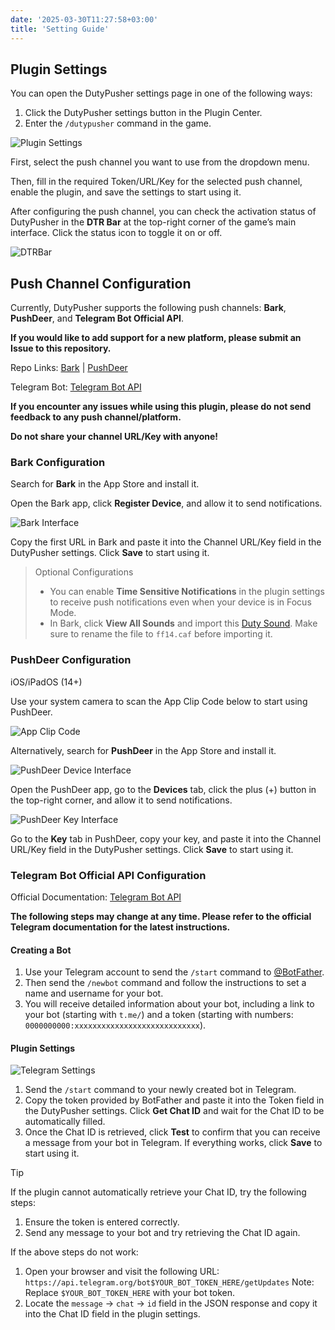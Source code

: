 ```yaml
---
date: '2025-03-30T11:27:58+03:00'
title: 'Setting Guide'
---
```


## Plugin Settings

You can open the DutyPusher settings page in one of the following ways:

1. Click the DutyPusher settings button in the Plugin Center.
2. Enter the `/dutypusher` command in the game.

![Plugin Settings](https://github.com/MorCherlf/FFXIVDutyPusher/blob/master/Resources/img/settings-en.png?raw=true)

First, select the push channel you want to use from the dropdown menu.

Then, fill in the required Token/URL/Key for the selected push channel, enable the plugin, and save the settings to start using it.

After configuring the push channel, you can check the activation status of DutyPusher in the **DTR Bar** at the top-right corner of the game’s main interface. Click the status icon to toggle it on or off.

![DTRBar](https://github.com/MorCherlf/FFXIVDutyPusher/blob/master/Resources/img/dtrbar-en.png?raw=true)

## Push Channel Configuration

Currently, DutyPusher supports the following push channels: **Bark**, **PushDeer**, and **Telegram Bot Official API**.

**If you would like to add support for a new platform, please submit an Issue to this repository.**

Repo Links: [Bark](https://github.com/Finb/Bark) | [PushDeer](https://github.com/easychen/pushdeer)

Telegram Bot: [Telegram Bot API](https://core.telegram.org/bots/api)

**If you encounter any issues while using this plugin, please do not send feedback to any push channel/platform.**

**Do not share your channel URL/Key with anyone!**

### Bark Configuration

Search for **Bark** in the App Store and install it.

Open the Bark app, click **Register Device**, and allow it to send notifications.

![Bark Interface](https://github.com/MorCherlf/FFXIVDutyPusher/blob/master/Resources/img/bark-en.jpg?raw=true)

Copy the first URL in Bark and paste it into the Channel URL/Key field in the DutyPusher settings. Click **Save** to start using it.

> Optional Configurations
>
> - You can enable **Time Sensitive Notifications** in the plugin settings to receive push notifications even when your device is in Focus Mode.
> - In Bark, click **View All Sounds** and import this [Duty Sound](https://github.com/MorCherlf/FFXIVDutyPusher/raw/master/Resources/ff14.caf). Make sure to rename the file to `ff14.caf` before importing it.

### PushDeer Configuration

iOS/iPadOS (14+)

Use your system camera to scan the App Clip Code below to start using PushDeer.

![App Clip Code](https://github.com/easychen/pushdeer/raw/main/doc/image/clipcode.png)

Alternatively, search for **PushDeer** in the App Store and install it.

![PushDeer Device Interface](https://github.com/MorCherlf/FFXIVDutyPusher/blob/master/Resources/img/pushdeer-device-en.png?raw=true)

Open the PushDeer app, go to the **Devices** tab, click the plus (+) button in the top-right corner, and allow it to send notifications.

![PushDeer Key Interface](https://github.com/MorCherlf/FFXIVDutyPusher/blob/master/Resources/img/pushdeer-key-en.jpg?raw=true)

Go to the **Key** tab in PushDeer, copy your key, and paste it into the Channel URL/Key field in the DutyPusher settings. Click **Save** to start using it.

### Telegram Bot Official API Configuration

Official Documentation: [Telegram Bot API](https://core.telegram.org/bots#how-do-i-create-a-bot)

**The following steps may change at any time. Please refer to the official Telegram documentation for the latest instructions.**

#### Creating a Bot

1. Use your Telegram account to send the `/start` command to [@BotFather](https://t.me/botfather).
2. Then send the `/newbot` command and follow the instructions to set a name and username for your bot.
3. You will receive detailed information about your bot, including a link to your bot (starting with `t.me/`) and a token (starting with numbers: `0000000000:xxxxxxxxxxxxxxxxxxxxxxxxxxxx`).

#### Plugin Settings

![Telegram Settings](https://github.com/MorCherlf/FFXIVDutyPusher/blob/master/Resources/img/settings-en-telegram.png?raw=true)

1. Send the `/start` command to your newly created bot in Telegram.
2. Copy the token provided by BotFather and paste it into the Token field in the DutyPusher settings. Click **Get Chat ID** and wait for the Chat ID to be automatically filled.
3. Once the Chat ID is retrieved, click **Test** to confirm that you can receive a message from your bot in Telegram. If everything works, click **Save** to start using it.

> [!TIP]
>
> If the plugin cannot automatically retrieve your Chat ID, try the following steps:
>
> 1. Ensure the token is entered correctly.
> 2. Send any message to your bot and try retrieving the Chat ID again.
>
> If the above steps do not work:
>
> 1. Open your browser and visit the following URL:
>    `https://api.telegram.org/bot$YOUR_BOT_TOKEN_HERE/getUpdates`
>    Note: Replace `$YOUR_BOT_TOKEN_HERE` with your bot token.
> 2. Locate the `message` -> `chat` -> `id` field in the JSON response and copy it into the Chat ID field in the plugin settings.

